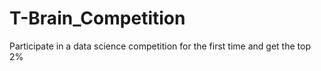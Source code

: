 # T-Brain_Competition
Participate in a data science competition for the first time and get the top 2%
